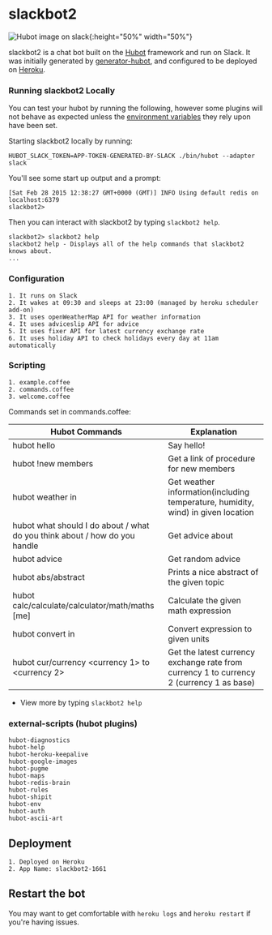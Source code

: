 # slackbot2 
![Hubot image on slack](https://a.slack-edge.com/80588/img/services/hubot_512.png){:height="50%" width="50%"} 

slackbot2 is a chat bot built on the [Hubot][hubot] framework and run on Slack. It was
initially generated by [generator-hubot][generator-hubot], and configured to be
deployed on [Heroku][heroku].



[heroku]: http://www.heroku.com
[hubot]: http://hubot.github.com
[generator-hubot]: https://github.com/github/generator-hubot

### Running slackbot2 Locally

You can test your hubot by running the following, however some plugins will not
behave as expected unless the [environment variables](#configuration) they rely
upon have been set.

Starting slackbot2 locally by running:
	
    HUBOT_SLACK_TOKEN=APP-TOKEN-GENERATED-BY-SLACK ./bin/hubot --adapter slack
	
You'll see some start up output and a prompt:

    [Sat Feb 28 2015 12:38:27 GMT+0000 (GMT)] INFO Using default redis on localhost:6379
    slackbot2>

Then you can interact with slackbot2 by typing `slackbot2 help`.

    slackbot2> slackbot2 help
    slackbot2 help - Displays all of the help commands that slackbot2 knows about.
    ...

### Configuration

	1. It runs on Slack
	2. It wakes at 09:30 and sleeps at 23:00 (managed by heroku scheduler add-on)
	3. It uses openWeatherMap API for weather information
	4. It uses adviceslip API for advice
	5. It uses fixer API for latest currency exchange rate
	6. It uses holiday API to check holidays every day at 11am automatically

### Scripting

	1. example.coffee
	2. commands.coffee
	3. welcome.coffee
	
Commands set in commands.coffee:

Hubot Commands | Explanation
-------------- | -----------
hubot hello | Say hello!
hubot !new members | Get a link of procedure for new members
hubot weather in <location> | Get weather information(including temperature, humidity, wind) in given location
hubot what should I do about <something> / what do you think about <something> / how do you handle <something> | Get advice about <something>   
hubot advice | Get random advice 
hubot abs/abstract | Prints a nice abstract of the given topic
hubot calc/calculate/calculator/math/maths [me] <expression> | Calculate the given math expression
hubot convert <expression> in <units> | Convert expression to given units
hubot cur/currency <currency 1> to <currency 2> | Get the latest currency exchange rate from currency 1 to currency 2 (currency 1 as base)

* View more by typing `slackbot2 help`	

### external-scripts (hubot plugins)

	hubot-diagnostics
	hubot-help
	hubot-heroku-keepalive
	hubot-google-images
	hubot-pugme
	hubot-maps
	hubot-redis-brain
	hubot-rules
	hubot-shipit
	hubot-env
	hubot-auth
	hubot-ascii-art

## Deployment

	1. Deployed on Heroku
	2. App Name: slackbot2-1661

## Restart the bot

You may want to get comfortable with `heroku logs` and `heroku restart` if
you're having issues.
